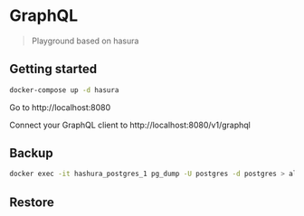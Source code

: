# GraphQL

> Playground based on hasura

## Getting started

```sh
docker-compose up -d hasura
```

Go to http://localhost:8080

Connect your GraphQL client to http://localhost:8080/v1/graphql

## Backup

```sh
docker exec -it hashura_postgres_1 pg_dump -U postgres -d postgres > all.sql
```

## Restore

